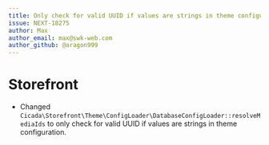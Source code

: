 ```yaml
---
title: Only check for valid UUID if values are strings in theme configuration
issue: NEXT-18275
author: Max
author_email: max@swk-web.com
author_github: @aragon999
---
```

# Storefront
* Changed `Cicada\Storefront\Theme\ConfigLoader\DatabaseConfigLoader::resolveMediaIds` to only check for valid UUID if values are strings in theme configuration.
  
